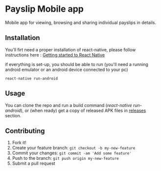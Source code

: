 # Payslip Mobile app

Mobile app for viewing, browsing and sharing individual payslips in details.

## Installation

You'll firt need a proper installation of react-native, please follow instructions here :
[Getting started to React Native](https://facebook.github.io/react-native/docs/getting-started.html)

if everything is set-up, you should be able to run (you'll need a running android emulator or an android device connected to your pc)
```
react-native run-android
```


## Usage

You can clone the repo and run a build command (*react-native run-android*), or (when ready) get a copy of released APK files in [releases](https://github.com/pfm-co/fish/releases) section.


## Contributing

1. Fork it!
2. Create your feature branch: `git checkout -b my-new-feature`
3. Commit your changes: `git commit -am 'Add some feature'`
4. Push to the branch: `git push origin my-new-feature`
5. Submit a pull request


